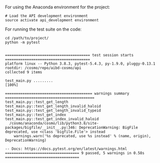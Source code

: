 For using the Anaconda environment for the project:

    # Load the API development environment
    source activate api_development environment

For running the test suite on the code:

    cd /path/to/project/
    python -m pytest
    

    ======================================= test session starts =======================================
    platform linux -- Python 3.8.3, pytest-5.4.3, py-1.9.0, pluggy-0.13.1
    rootdir: /cosmo/repo/aibd-cosmo/api
    collected 9 items                                                                                 

    test_main.py .........                                                                      [100%]

    ======================================== warnings summary =========================================
    test_main.py::test_get_length
    test_main.py::test_get_length_invalid_haloid
    test_main.py::test_get_length_invalid_typeid
    test_main.py::test_get_index
    test_main.py::test_get_index_invalid_haloid
      /cosmo/anaconda/cosmo/lib/python3.8/site-packages/bigfile/__init__.py:346: DeprecationWarning: BigFile deprecated, use <class 'bigfile.File'> instead
        warnings.warn('%s deprecated, use %s instead' % (name, origin), DeprecationWarning)

    -- Docs: https://docs.pytest.org/en/latest/warnings.html
    ================================== 9 passed, 5 warnings in 0.58s ==================================
